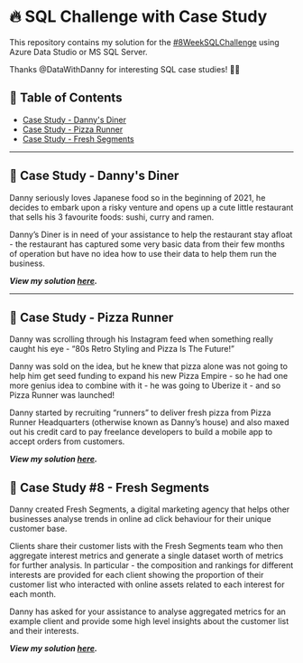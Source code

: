 # :fire: SQL Challenge with Case Study

This repository contains my solution for the [#8WeekSQLChallenge](https://8weeksqlchallenge.com/) using Azure Data Studio or MS SQL Server.

Thanks @DataWithDanny for interesting SQL case studies! :wave:🏻


## 📕 Table of Contents
* [Case Study - Danny's Diner]()
* [Case Study - Pizza Runner]()
* [Case Study - Fresh Segments]()

---
## 🍜 Case Study - Danny's Diner

Danny seriously loves Japanese food so in the beginning of 2021, he decides to embark upon a risky venture and opens up a cute little restaurant that sells his 3 favourite foods: sushi, curry and ramen.

Danny’s Diner is in need of your assistance to help the restaurant stay afloat - the restaurant has captured some very basic data from their few months of operation but have no idea how to use their data to help them run the business.

***View my solution 
  [here](https://github.com/Bang1710/CaseStudyChallengeSQL/blob/main/Case%20Study%20%231%20-%20Danny's%20Diner.md).***

---
## 🍕 Case Study - Pizza Runner

Danny was scrolling through his Instagram feed when something really caught his eye - “80s Retro Styling and Pizza Is The Future!”

Danny was sold on the idea, but he knew that pizza alone was not going to help him get seed funding to expand his new Pizza Empire - so he had one more genius idea to combine with it - he was going to Uberize it - and so Pizza Runner was launched!

Danny started by recruiting “runners” to deliver fresh pizza from Pizza Runner Headquarters (otherwise known as Danny’s house) and also maxed out his credit card to pay freelance developers to build a mobile app to accept orders from customers.

***View my solution
 [here](https://github.com/qanhnn12/8-Week-SQL-Challenge/tree/main/Case%20Study%20%232%20-%20Pizza%20Runner).***

 ## 🍊 Case Study #8 - Fresh Segments

Danny created Fresh Segments, a digital marketing agency that helps other businesses analyse trends in online ad click behaviour for their unique customer base.
  
Clients share their customer lists with the Fresh Segments team who then aggregate interest metrics and generate a single dataset worth of metrics for further analysis. In particular - the composition and rankings for different interests are provided for each client showing the proportion of their customer list who interacted with online assets related to each interest for each month.

Danny has asked for your assistance to analyse aggregated metrics for an example client and provide some high level insights about the customer list and their interests.

***View my solution [here](https://github.com/qanhnn12/8-Week-SQL-Challenge/tree/main/Case%20Study%20%238%20-%20Fresh%20Segments).***
